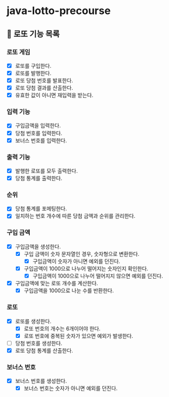 # java-lotto-precourse

## 🏦 로또 기능 목록

### 로또 게임

- [x] 로또를 구입한다.
- [x] 로또를 발행한다.
- [x] 로또 당첨 번호를 발표한다.
- [x] 로또 당첨 결과를 산출한다.
- [x] 유효한 값이 아니면 재입력을 받는다.

### 입력 기능

- [x] 구입금액을 입력한다.
- [x] 당첨 번호를 입력한다.
- [x] 보너스 번호를 입력한다.

### 출력 기능

- [x] 발행한 로또를 모두 출력한다.
- [x] 당첨 통계를 출력한다.

### 순위

- [x] 당첨 통계를 포메팅한다.
- [x] 일치하는 번호 개수에 따른 당첨 금액과 순위를 관리한다.

### 구입 금액

- [x] 구입금액을 생성한다.
    - [x] 구입 금액이 숫자 문자열인 경우, 숫자형으로 변환한다.
        - [x] 구입금액이 숫자가 아니면 예외를 던진다.
    - [x] 구입금액이 1000으로 나누어 떨어지는 숫자인지 확인한다.
        - [x] 구입금액이 1000으로 나누어 떨어지지 않으면 예외를 던진다.
- [x] 구입금액에 맞는 로또 개수를 계산한다.
    - [x] 구입금액을 1000으로 나눈 수를 반환한다.

### 로또

- [x] 로또를 생성한다.
    - [x] 로또 번호의 개수는 6개이어야 한다.
    - [x] 로또 번호에 중복된 숫자가 있으면 예외가 발생한다.
- [ ] 당첨 번호를 생성한다.
- [x] 로또 당첨 통계를 산출한다.

### 보너스 번호

- [x] 보너스 번호를 생성한다.
    - [x] 보너스 번호는 숫자가 아니면 예외를 던진다.
